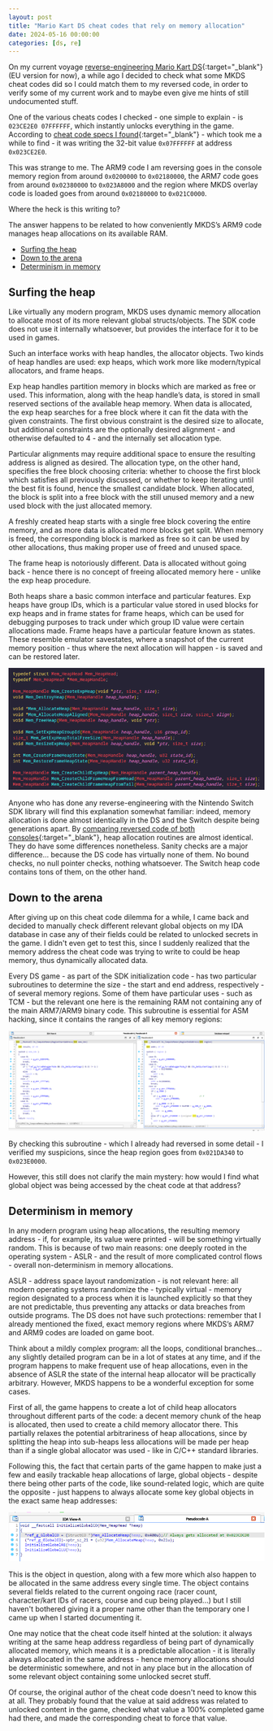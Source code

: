```yaml
---
layout: post
title: "Mario Kart DS cheat codes that rely on memory allocation"
date: 2024-05-16 00:00:00
categories: [ds, re]
---
```


On my current voyage [reverse-engineering Mario Kart DS](https://github.com/XorTroll/mkdsdecomp){:target="_blank"} (EU version for now), a while ago I decided to check what some MKDS cheat codes did so I could match them to my reversed code, in order to verify some of my current work and to maybe even give me hints of still undocumented stuff.

One of the various cheats codes I checked - one simple to explain - is `023CE2E0 07FFFFFF`, which instantly unlocks everything in the game. According to [cheat code specs I found](https://doc.kodewerx.org/hacking_nds.html){:target="_blank"} - which took me a while to find - it was writing the 32-bit value `0x07FFFFFF` at address `0x023CE2E0`.

This was strange to me. The ARM9 code I am reversing goes in the console memory region from around `0x0200000` to `0x02180000`, the ARM7 code goes from around `0x02380000` to `0x023A8000` and the region where MKDS overlay code is loaded goes from around `0x02180000` to `0x021C0000`.

Where the heck is this writing to?

The answer happens to be related to how conveniently MKDS’s ARM9 code manages heap allocations on its available RAM.

- [Surfing the heap](#surfing-the-heap)
- [Down to the arena](#down-to-the-arena)
- [Determinism in memory](#determinism-in-memory)

## Surfing the heap

Like virtually any modern program, MKDS uses dynamic memory allocation to allocate most of its more relevant global structs/objects. The SDK code does not use it internally whatsoever, but provides the interface for it to be used in games.

Such an interface works with heap handles, the allocator objects. Two kinds of heap handles are used: exp heaps, which work more like modern/typical allocators, and frame heaps.

Exp heap handles partition memory in blocks which are marked as free or used. This information, along with the heap handle’s data, is stored in small reserved sections of the available heap memory.
When data is allocated, the exp heap searches for a free block where it can fit the data with the given constraints. The first obvious constraint is the desired size to allocate, but additional constraints are the optionally desired alignment - and otherwise defaulted to 4 - and the internally set allocation type.

Particular alignments may require additional space to ensure the resulting address is aligned as desired. The allocation type, on the other hand, specifies the free block choosing criteria: whether to choose the first block which satisfies all previously discussed, or whether to keep iterating until the best fit is found, hence the smallest candidate block.
When allocated, the block is split into a free block with the still unused memory and a new used block with the just allocated memory.

A freshly created heap starts with a single free block covering the entire memory, and as more data is allocated more blocks get split.
When memory is freed, the corresponding block is marked as free so it can be used by other allocations, thus making proper use of freed and unused space.

The frame heap is notoriously different. Data is allocated without going back - hence there is no concept of freeing allocated memory here - unlike the exp heap procedure.

Both heaps share a basic common interface and particular features. Exp heaps have group IDs, which is a particular value stored in used blocks for exp heaps and in frame states for frame heaps, which can be used for debugging purposes to track under which group ID value were certain allocations made. Frame heaps have a particular feature known as states. These resemble emulator savestates, where a snapshot of the current memory position - thus where the next allocation will happen - is saved and can be restored later.

![mem](/assets/posts/mkds-mem-cheats/mem.png)

Anyone who has done any reverse-engineering with the Nintendo Switch SDK library will find this explanation somewhat familiar: indeed, memory allocation is done almost identically in the DS and the Switch despite being generations apart. By [comparing reversed code of both consoles](https://twitter.com/XorTroll/status/1683492949710053380){:target="_blank"}, heap allocation routines are almost identical. They do have some differences nonetheless. Sanity checks are a major difference… because the DS code has virtually none of them. No bound checks, no null pointer checks, nothing whatsoever. The Switch heap code contains tons of them, on the other hand.

## Down to the arena

After giving up on this cheat code dilemma for a while, I came back and decided to manually check different relevant global objects on my IDA database in case any of their fields could be related to unlocked secrets in the game. I didn't even get to test this, since I suddenly realized that the memory address the cheat code was trying to write to could be heap memory, thus dynamically allocated data.

Every DS game - as part of the SDK initialization code - has two particular subroutines to determine the size - the start and end address, respectively - of several memory regions. Some of them have particular uses - such as TCM - but the relevant one here is the remaining RAM not containing any of the main ARM7/ARM9 binary code. This subroutine is essential for ASM hacking, since it contains the ranges of all key memory regions:

![osinit](/assets/posts/mkds-mem-cheats/osinit.png)

By checking this subroutine - which I already had reversed in some detail - I verified my suspicions, since the heap region goes from `0x021DA340` to `0x023E0000`.

However, this still does not clarify the main mystery: how would I find what global object was being accessed by the cheat code at that address?

## Determinism in memory

In any modern program using heap allocations, the resulting memory address - if, for example, its value were printed - will be something virtually random. This is because of two main reasons: one deeply rooted in the operating system - ASLR - and the result of more complicated control flows - overall non-determinism in memory allocations.

ASLR - address space layout randomization - is not relevant here: all modern operating systems randomize the - typically virtual - memory region designated to a process when it is launched explicitly so that they are not predictable, thus preventing any attacks or data breaches from outside programs. The DS does not have such protections: remember that I already mentioned the fixed, exact memory regions where MKDS’s ARM7 and ARM9 codes are loaded on game boot.

Think about a mildly complex program: all the loops, conditional branches… any slightly detailed program can be in a lot of states at any time, and if the program happens to make frequent use of heap allocations, even in the absence of ASLR the state of the internal heap allocator will be practically arbitrary.
However, MKDS happens to be a wonderful exception for some cases.

First of all, the game happens to create a lot of child heap allocators throughout different parts of the code: a decent memory chunk of the heap is allocated, then used to create a child memory allocator there. This partially relaxes the potential arbitrariness of heap allocations, since by splitting the heap into sub-heaps less allocations will be made per heap than if a single global allocator was used - like in C/C++ standard libraries.

Following this, the fact that certain parts of the game happen to make just a few and easily trackable heap allocations of large, global objects - despite there being other parts of the code, like sound-related logic, which are quite the opposite - just happens to always allocate some key global objects in the exact same heap addresses:

![globalco](/assets/posts/mkds-mem-cheats/globalco.png)

This is the object in question, along with a few more which also happen to be allocated in the same address every single time. The object contains several fields related to the current ongoing race (racer count, character/kart IDs of racers, course and cup being played...) but I still haven't bothered giving it a proper name other than the temporary one I came up when I started documenting it.

One may notice that the cheat code itself hinted at the solution: it always writing at the same heap address regardless of being part of dynamically allocated memory, which means it is a predictable allocation - it is literally always allocated in the same address - hence memory allocations should be deterministic somewhere, and not in any place but in the allocation of some relevant object containing some unlocked secret stuff.

Of course, the original author of the cheat code doesn't need to know this at all. They probably found that the value at said address was related to unlocked content in the game, checked what value a 100% completed game had there, and made the corresponding cheat to force that value.
